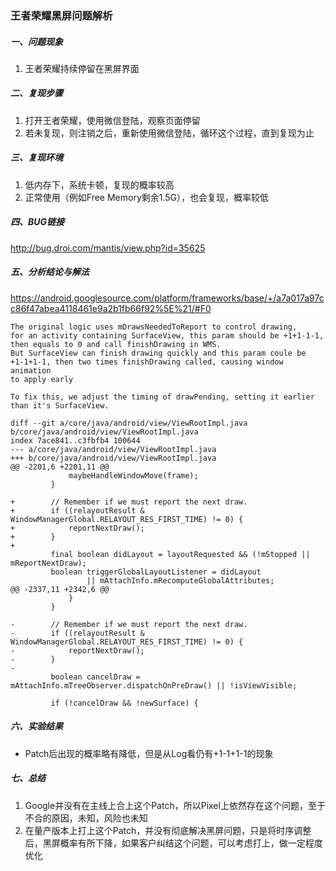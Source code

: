 ### 王者荣耀黑屏问题解析
##### 一、问题现象
1. 王者荣耀持续停留在黑屏界面

##### 二、复现步骤
1. 打开王者荣耀，使用微信登陆，观察页面停留
2. 若未复现，则注销之后，重新使用微信登陆，循环这个过程，直到复现为止

##### 三、复现环境
1. 低内存下，系统卡顿，复现的概率较高
1. 正常使用（例如Free Memory剩余1.5G），也会复现，概率较低

##### 四、BUG链接
http://bug.droi.com/mantis/view.php?id=35625

##### 五、分析结论与解法
https://android.googlesource.com/platform/frameworks/base/+/a7a017a97cc86f47abea4118461e9a2b1fb66f92%5E%21/#F0
```
The original logic uses mDrawsNeededToReport to control drawing,
for an activity containing SurfaceView, this param should be +1+1-1-1,
then equals to 0 and call finishDrawing in WMS.
But SurfaceView can finish drawing quickly and this param coule be
+1-1+1-1, then two times finishDrawing called, causing window animation
to apply early

To fix this, we adjust the timing of drawPending, setting it earlier
than it's SurfaceView.
```

```
diff --git a/core/java/android/view/ViewRootImpl.java b/core/java/android/view/ViewRootImpl.java
index 7ace841..c3fbfb4 100644
--- a/core/java/android/view/ViewRootImpl.java
+++ b/core/java/android/view/ViewRootImpl.java
@@ -2201,6 +2201,11 @@
             maybeHandleWindowMove(frame);
         }
 
+        // Remember if we must report the next draw.
+        if ((relayoutResult & WindowManagerGlobal.RELAYOUT_RES_FIRST_TIME) != 0) {
+            reportNextDraw();
+        }
+
         final boolean didLayout = layoutRequested && (!mStopped || mReportNextDraw);
         boolean triggerGlobalLayoutListener = didLayout
                 || mAttachInfo.mRecomputeGlobalAttributes;
@@ -2337,11 +2342,6 @@
             }
         }
 
-        // Remember if we must report the next draw.
-        if ((relayoutResult & WindowManagerGlobal.RELAYOUT_RES_FIRST_TIME) != 0) {
-            reportNextDraw();
-        }
-
         boolean cancelDraw = mAttachInfo.mTreeObserver.dispatchOnPreDraw() || !isViewVisible;
 
         if (!cancelDraw && !newSurface) {
```

##### 六、实验结果
- Patch后出现的概率略有降低，但是从Log看仍有+1-1+1-1的现象

##### 七、总结
1. Google并没有在主线上合上这个Patch，所以Pixel上依然存在这个问题，至于不合的原因，未知，风险也未知
1. 在量产版本上打上这个Patch，并没有彻底解决黑屏问题，只是将时序调整后，黑屏概率有所下降，如果客户纠结这个问题，可以考虑打上，做一定程度优化